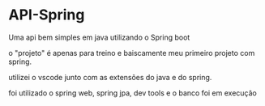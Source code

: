 # API-Spring
Uma api bem simples em java utilizando o Spring boot

o "projeto" é apenas para treino e baiscamente meu primeiro projeto com spring.

utilizei o vscode junto com as extensões do java e do spring. 

foi utilizado o spring web, spring jpa, dev tools e o banco foi em execução
